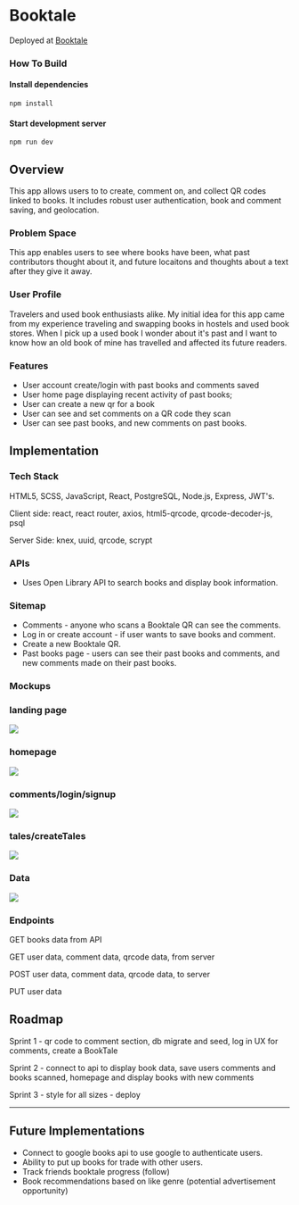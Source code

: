 # Booktale

Deployed at [Booktale](https://booktale.netlify.app)

### How To Build

#### Install dependencies
```npm install```

#### Start development server
```npm run dev```

## Overview

This app allows users to to create, comment on, and collect QR codes linked to books. It includes robust user authentication, book and comment saving, and geolocation. 

### Problem Space

This app enables users to see where books have been, what past contributors thought about it, and future locaitons and thoughts about a text after they give it away.

### User Profile

Travelers and used book enthusiasts alike. My initial idea for this app came from my experience traveling and swapping books in hostels and used book stores. When I pick up a used book I wonder about it's past and I want to know how an old book of mine has travelled and affected its future readers. 

### Features

- User account create/login with past books and comments saved 
- User home page displaying recent activity of past books;
- User can create a new qr for a book
- User can see and set comments on a QR code they scan
- User can see past books, and new comments on past books.

## Implementation

### Tech Stack

HTML5, SCSS, JavaScript, React, PostgreSQL, Node.js, Express, JWT's.

Client side: react, react router, axios, html5-qrcode, qrcode-decoder-js, psql

Server Side: knex, uuid, qrcode, scrypt

### APIs

- Uses Open Library API to search books and display book information.

### Sitemap

- Comments - anyone who scans a Booktale QR can see the comments.
- Log in or create account - if user wants to save books and comment.
- Create a new Booktale QR.
- Past books page - users can see their past books and comments, and new comments made on their past books.

### Mockups

### landing page
![](public/mockups/Landing.jpg)

### homepage
![](public/mockups/homepage.jpg)


### comments/login/signup
![](public/mockups//comments-login-signup.jpg)

### tales/createTales
![](public/mockups//tales-create.jpg)


### Data

![](public/data/dataLayoutForBookTale.png)

### Endpoints

GET books data from API

GET user data, comment data, qrcode data, from server

POST user data, comment data, qrcode data, to server

PUT user data

## Roadmap

Sprint 1 - qr code to comment section, db migrate and seed, log in UX for comments, create a BookTale

Sprint 2 - connect to api to display book data, save users comments and books scanned, homepage and display books with new comments

Sprint 3 -  style for all sizes - deploy

---

## Future Implementations

- Connect to google books api to use google to authenticate users. 
- Ability to put up books for trade with other users. 
- Track friends booktale progress (follow)
- Book recommendations based on like genre (potential advertisement opportunity)

